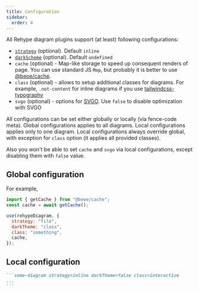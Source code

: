 ```yaml
---
title: Configuration
sidebar:
  order: 4
---
```


All Rehype diagram plugins support (at least) following configurations:

- [`strategy`](/start-here/strategy/) (optional). Default `inline`
- [`darkScheme`](/start-here/dark-scheme/) (optional). Default `undefined`
- `cache` (optional) - Map-like storage to speed up consequent renders of page. You can use standard JS `Map`, but probably it is better to use [@beoe/cache](https://github.com/stereobooster/beoe/tree/main/packages/cache/).
- `class` (optional) - allows to setup additional classes for diagrams. For example, `.not-content` for inline diagrams if you use [tailwindcss-typography](https://github.com/tailwindlabs/tailwindcss-typography)
- `svgo` (optional) - options for [SVGO](https://github.com/svg/svgo). Use `false` to disable optimization with SVGO

All configurations can be set either globally or locally (via fence-code meta). Global configurations applies to all diagrams. Local configurations applies only to one diagram. Local configurations always override global, with exception for `class` option (it applies all provided classes).

Also you won't be able to set `cache` and `svgo` via local configurations, except disabling them with `false` value.

## Global configuration

For example,

```js
import { getCache } from "@beoe/cache";
const cache = await getCache();

use(rehypeDiagram, {
  strategy: "file",
  darkTheme: "class",
  class: "something",
  cache,
});
```

## Local configuration

````md
```some-diagram strategy=inline darkTheme=false class=interactive
...
```
````
